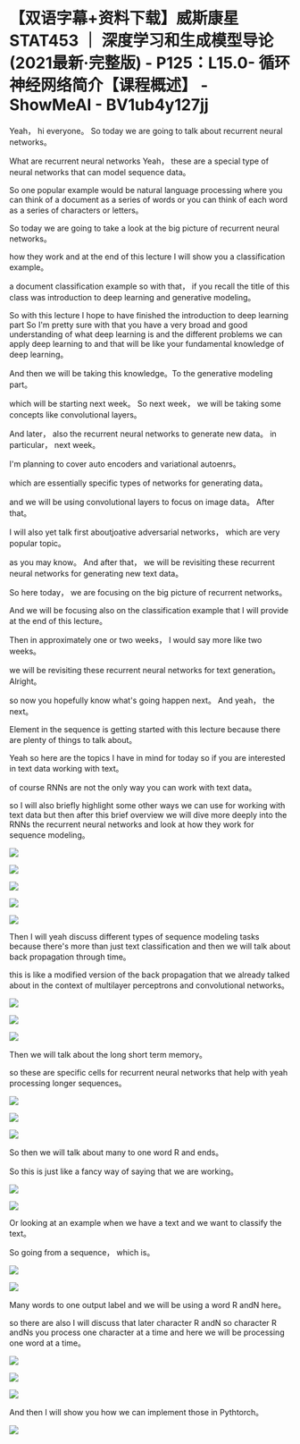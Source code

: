 # 【双语字幕+资料下载】威斯康星 STAT453 ｜ 深度学习和生成模型导论(2021最新·完整版) - P125：L15.0- 循环神经网络简介【课程概述】 - ShowMeAI - BV1ub4y127jj

Yeah， hi everyone。 So today we are going to talk about recurrent neural networks。

 What are recurrent neural networks Yeah， these are a special type of neural networks that can model sequence data。

 So one popular example would be natural language processing where you can think of a document as a series of words or you can think of each word as a series of characters or letters。

 So today we are going to take a look at the big picture of recurrent neural networks。

 how they work and at the end of this lecture I will show you a classification example。

 a document classification example so with that， if you recall the title of this class was introduction to deep learning and generative modeling。

 So with this lecture I hope to have finished the introduction to deep learning part So I'm pretty sure with that you have a very broad and good understanding of what deep learning is and the different problems we can apply deep learning to and that will be like your fundamental knowledge of deep learning。

And then we will be taking this knowledge。To the generative modeling part。

 which will be starting next week。 So next week， we will be taking some concepts like convolutional layers。

 And later， also the recurrent neural networks to generate new data。 in particular， next week。

 I'm planning to cover auto encoders and variational autoenrs。

 which are essentially specific types of networks for generating data。

 and we will be using convolutional layers to focus on image data。 After that。

 I will also yet talk first aboutjoative adversarial networks， which are very popular topic。

 as you may know。 And after that， we will be revisiting these recurrent neural networks for generating new text data。

 So here today， we are focusing on the big picture of recurrent networks。

And we will be focusing also on the classification example that I will provide at the end of this lecture。

 Then in approximately one or two weeks， I would say more like two weeks。

 we will be revisiting these recurrent neural networks for text generation。Alright。

 so now you hopefully know what's going happen next。 And yeah， the next。

Element in the sequence is getting started with this lecture because there are plenty of things to talk about。

Yeah so here are the topics I have in mind for today so if you are interested in text data working with text。

 of course RNNs are not the only way you can work with text data。

 so I will also briefly highlight some other ways we can use for working with text data but then after this brief overview we will dive more deeply into the RNNs the recurrent neural networks and look at how they work for sequence modeling。



![](img/2a2c68291f78b9c6418aa94d1c53d360_1.png)

![](img/2a2c68291f78b9c6418aa94d1c53d360_2.png)

![](img/2a2c68291f78b9c6418aa94d1c53d360_3.png)

![](img/2a2c68291f78b9c6418aa94d1c53d360_4.png)

![](img/2a2c68291f78b9c6418aa94d1c53d360_5.png)

Then I will yeah discuss different types of sequence modeling tasks because there's more than just text classification and then we will talk about back propagation through time。

 this is like a modified version of the back propagation that we already talked about in the context of multilayer perceptrons and convolutional networks。



![](img/2a2c68291f78b9c6418aa94d1c53d360_7.png)

![](img/2a2c68291f78b9c6418aa94d1c53d360_8.png)

![](img/2a2c68291f78b9c6418aa94d1c53d360_9.png)

Then we will talk about the long short term memory。

 so these are specific cells for recurrent neural networks that help with yeah processing longer sequences。



![](img/2a2c68291f78b9c6418aa94d1c53d360_11.png)

![](img/2a2c68291f78b9c6418aa94d1c53d360_12.png)

![](img/2a2c68291f78b9c6418aa94d1c53d360_13.png)

So then we will talk about many to one word R and ends。

 So this is just like a fancy way of saying that we are working。



![](img/2a2c68291f78b9c6418aa94d1c53d360_15.png)

![](img/2a2c68291f78b9c6418aa94d1c53d360_16.png)

Or looking at an example when we have a text and we want to classify the text。

 So going from a sequence， which is。

![](img/2a2c68291f78b9c6418aa94d1c53d360_18.png)

![](img/2a2c68291f78b9c6418aa94d1c53d360_19.png)

Many words to one output label and we will be using a word R andN here。

 so there are also I will discuss that later character R andN so character R andNs you process one character at a time and here we will be processing one word at a time。



![](img/2a2c68291f78b9c6418aa94d1c53d360_21.png)

![](img/2a2c68291f78b9c6418aa94d1c53d360_22.png)

![](img/2a2c68291f78b9c6418aa94d1c53d360_23.png)

And then I will show you how we can implement those in Pythtorch。



![](img/2a2c68291f78b9c6418aa94d1c53d360_25.png)